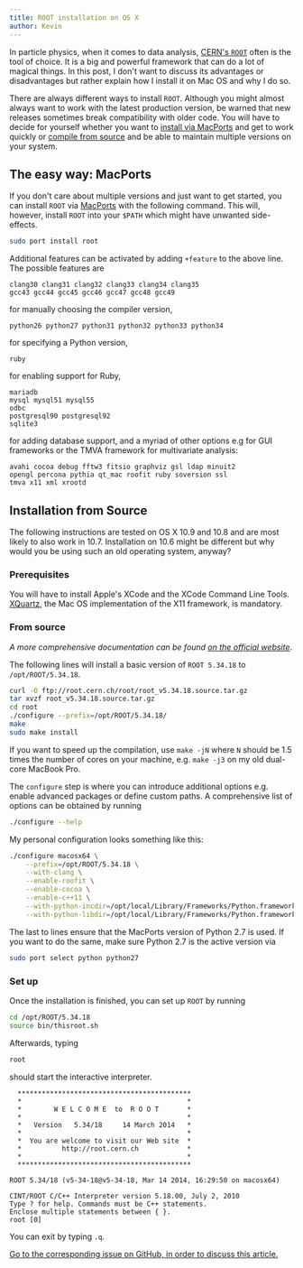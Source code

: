 ```yaml
---
title: ROOT installation on OS X
author: Kevin
---
```


In particle physics, when it comes to data analysis, [CERN's
`ROOT`](http://root.cern.ch/) often is the tool of choice. It is a big and
powerful framework that can do a lot of magical things. In this post, I don't
want to discuss its advantages or disadvantages but rather explain how I
install it on Mac OS and why I do so.

<!-- more -->

There are always different ways to install `ROOT`. Although you might almost
always want to work with the latest production version, be warned that new
releases sometimes break compatibility with older code. You will have to decide
for yourself whether you want to [install via MacPorts](#the-easy-way-macports)
and get to work quickly or [compile from source](#installation-from-source) and
be able to maintain multiple versions on your system.


## The easy way: MacPorts

If you don't care about multiple versions and just want to get started, you can
install `ROOT` via [MacPorts](http://www.macports.org/) with the following
command. This will, however, install `ROOT` into your `$PATH` which might have
unwanted side-effects.

```bash
sudo port install root
```

Additional features can be activated by adding `+feature` to the above line.
The possible features are

```
clang30 clang31 clang32 clang33 clang34 clang35
gcc43 gcc44 gcc45 gcc46 gcc47 gcc48 gcc49
```

for manually choosing the compiler version,

```
python26 python27 python31 python32 python33 python34
```

for specifying a Python version,

```
ruby
```

for enabling support for Ruby,

```
mariadb
mysql mysql51 mysql55
odbc
postgresql90 postgresql92
sqlite3
```

for adding database support, and a myriad of other options e.g for GUI
frameworks or the TMVA framework for multivariate analysis:

```
avahi cocoa debug fftw3 fitsio graphviz gsl ldap minuit2
opengl percona pythia qt_mac roofit ruby soversion ssl
tmva x11 xml xrootd
```

## Installation from Source

The following instructions are tested on OS X 10.9 and 10.8 and are most likely
to also work in 10.7. Installation on 10.6 might be different but why would you
be using such an old operating system, anyway?


### Prerequisites

You will have to install Apple's XCode and the XCode Command Line Tools.
[XQuartz](https://xquartz.macosforge.org/landing/), the Mac OS implementation
of the X11 framework, is mandatory.


### From source

_A more comprehensive documentation can be found [on the official
website](http://root.cern.ch/drupal/content/installing-root-source)_.

The following lines will install a basic version of `ROOT 5.34.18` to
`/opt/ROOT/5.34.18`.

```bash
curl -O ftp://root.cern.ch/root/root_v5.34.18.source.tar.gz
tar xvzf root_v5.34.18.source.tar.gz
cd root
./configure --prefix=/opt/ROOT/5.34.18/
make
sudo make install
```

If you want to speed up the compilation, use `make -jN` where `N` should be 1.5
times the number of cores on your machine, e.g. `make -j3` on my old dual-core
MacBook Pro.

The `configure` step is where you can introduce additional options e.g. enable
advanced packages or define custom paths. A comprehensive list of options can
be obtained by running

```bash
./configure --help
```

My personal configuration looks something like this:

```bash
./configure macosx64 \
    --prefix=/opt/ROOT/5.34.18 \
    --with-clang \
    --enable-roofit \
    --enable-cocoa \
    --enable-c++11 \
    --with-python-incdir=/opt/local/Library/Frameworks/Python.framework/Versions/2.7/include/python2.7/ \
    --with-python-libdir=/opt/local/Library/Frameworks/Python.framework/Versions/2.7/lib/
```

The last to lines ensure that the MacPorts version of Python 2.7 is used. If
you want to do the same, make sure Python 2.7 is the active version via

```bash
sudo port select python python27
```

### Set up

Once the installation is finished, you can set up `ROOT` by running

```bash
cd /opt/ROOT/5.34.18
source bin/thisroot.sh
```

Afterwards, typing

```bash
root
```

should start the interactive interpreter.

```
  *******************************************
  *                                         *
  *        W E L C O M E  to  R O O T       *
  *                                         *
  *   Version   5.34/18     14 March 2014   *
  *                                         *
  *  You are welcome to visit our Web site  *
  *          http://root.cern.ch            *
  *                                         *
  *******************************************

ROOT 5.34/18 (v5-34-18@v5-34-18, Mar 14 2014, 16:29:50 on macosx64)

CINT/ROOT C/C++ Interpreter version 5.18.00, July 2, 2010
Type ? for help. Commands must be C++ statements.
Enclose multiple statements between { }.
root [0]
```

You can exit by typing `.q`.

[Go to the corresponding issue on GitHub, in order to discuss this
article.](https://github.com/kdungs/dun.gs/issues/2)
